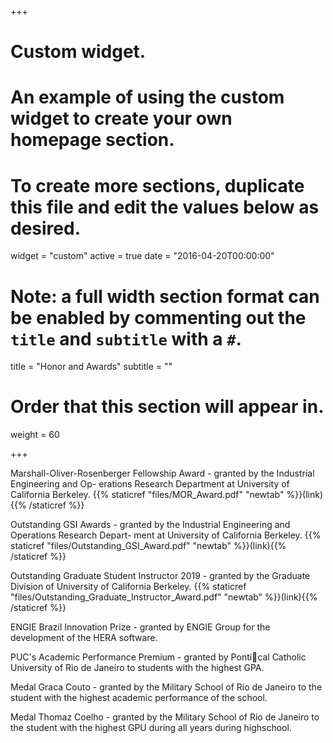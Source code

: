 +++
# Custom widget.
# An example of using the custom widget to create your own homepage section.
# To create more sections, duplicate this file and edit the values below as desired.
widget = "custom"
active = true
date = "2016-04-20T00:00:00"

# Note: a full width section format can be enabled by commenting out the `title` and `subtitle` with a `#`.
title = "Honor and Awards"
subtitle = ""

# Order that this section will appear in.
weight = 60

+++

Marshall-Oliver-Rosenberger Fellowship Award - granted by the Industrial Engineering and Op-
erations Research Department at University of California Berkeley.
	{{% staticref "files/MOR_Award.pdf" "newtab" %}}(link){{% /staticref %}}

Outstanding GSI Awards - granted by the Industrial Engineering and Operations Research Depart-
ment at University of California Berkeley.
	{{% staticref "files/Outstanding_GSI_Award.pdf" "newtab" %}}(link){{% /staticref %}}

Outstanding Graduate Student Instructor 2019 - granted by the Graduate Division of University
of California Berkeley.
	{{% staticref "files/Outstanding_Graduate_Instructor_Award.pdf" "newtab" %}}(link){{% /staticref %}}

ENGIE Brazil Innovation Prize - granted by ENGIE Group for the development of the HERA
software.

PUC's Academic Performance Premium - granted by Pontical Catholic University of Rio de
Janeiro to students with the highest GPA.

Medal Graca Couto - granted by the Military School of Rio de Janeiro to the student with the highest
academic performance of the school.

Medal Thomaz Coelho - granted by the Military School of Rio de Janeiro to the student with the
highest GPU during all years during highschool.